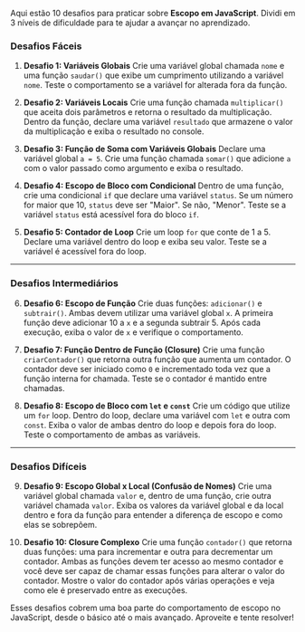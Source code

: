 Aqui estão 10 desafios para praticar sobre **Escopo em JavaScript**. Dividi em 3 níveis de dificuldade para te ajudar a avançar no aprendizado.

### **Desafios Fáceis** 

1. **Desafio 1: Variáveis Globais**
   Crie uma variável global chamada `nome` e uma função `saudar()` que exibe um cumprimento utilizando a variável `nome`. Teste o comportamento se a variável for alterada fora da função.

2. **Desafio 2: Variáveis Locais**
   Crie uma função chamada `multiplicar()` que aceita dois parâmetros e retorna o resultado da multiplicação. Dentro da função, declare uma variável `resultado` que armazene o valor da multiplicação e exiba o resultado no console.

3. **Desafio 3: Função de Soma com Variáveis Globais**
   Declare uma variável global `a = 5`. Crie uma função chamada `somar()` que adicione `a` com o valor passado como argumento e exiba o resultado.

4. **Desafio 4: Escopo de Bloco com Condicional**
   Dentro de uma função, crie uma condicional `if` que declare uma variável `status`. Se um número for maior que 10, `status` deve ser "Maior". Se não, "Menor". Teste se a variável `status` está acessível fora do bloco `if`.

5. **Desafio 5: Contador de Loop**
   Crie um loop `for` que conte de 1 a 5. Declare uma variável dentro do loop e exiba seu valor. Teste se a variável é acessível fora do loop.

---

### **Desafios Intermediários** 

6. **Desafio 6: Escopo de Função**
   Crie duas funções: `adicionar()` e `subtrair()`. Ambas devem utilizar uma variável global `x`. A primeira função deve adicionar 10 a `x` e a segunda subtrair 5. Após cada execução, exiba o valor de `x` e verifique o comportamento.

7. **Desafio 7: Função Dentro de Função (Closure)**
   Crie uma função `criarContador()` que retorna outra função que aumenta um contador. O contador deve ser iniciado como `0` e incrementado toda vez que a função interna for chamada. Teste se o contador é mantido entre chamadas.

8. **Desafio 8: Escopo de Bloco com `let` e `const`**
   Crie um código que utilize um `for` loop. Dentro do loop, declare uma variável com `let` e outra com `const`. Exiba o valor de ambas dentro do loop e depois fora do loop. Teste o comportamento de ambas as variáveis.

---

### **Desafios Difíceis** 

9. **Desafio 9: Escopo Global x Local (Confusão de Nomes)**
   Crie uma variável global chamada `valor` e, dentro de uma função, crie outra variável chamada `valor`. Exiba os valores da variável global e da local dentro e fora da função para entender a diferença de escopo e como elas se sobrepõem.

10. **Desafio 10: Closure Complexo**
    Crie uma função `contador()` que retorna duas funções: uma para incrementar e outra para decrementar um contador. Ambas as funções devem ter acesso ao mesmo contador e você deve ser capaz de chamar essas funções para alterar o valor do contador. Mostre o valor do contador após várias operações e veja como ele é preservado entre as execuções.

Esses desafios cobrem uma boa parte do comportamento de escopo no JavaScript, desde o básico até o mais avançado. Aproveite e tente resolver!